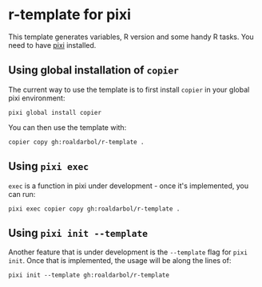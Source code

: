 # r-template for pixi
This template generates variables, R version and some handy R tasks. You need to have [pixi](https://pixi.sh) installed. 

## Using global installation of `copier`
The current way to use the template is to first install `copier` in your global pixi environment:
```
pixi global install copier
```

You can then use the template with:
```
copier copy gh:roaldarbol/r-template .
```

## Using `pixi exec`
`exec` is a function in pixi under development - once it's implemented, you can run:
```
pixi exec copier copy gh:roaldarbol/r-template .
```

## Using `pixi init --template`
Another feature that is under development is the `--template` flag for `pixi init`. Once that is implemented, the usage will be along the lines of:
```
pixi init --template gh:roaldarbol/r-template
```
